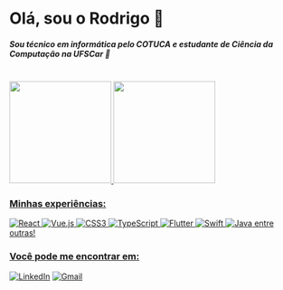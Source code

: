 # Olá, sou o Rodrigo 👋 
##### Sou técnico em informática pelo COTUCA e estudante de Ciência da Computação na UFSCar 💜 
<br>
<div> 
  <a href="https://beacons.ai/giovannaPavani">
  <img height="180em" src="https://github-readme-stats.vercel.app/api?username=digo-smithh&show_icons=true&theme=onedark"/>
  <img height="180em" src="https://github-readme-stats.vercel.app/api/top-langs/?username=digo-smithh&layout=compact&theme=onedark"/>  
</div>

### Minhas experiências:

![React]([https://img.shields.io/badge/angular-%23DD0031.svg?style=for-the-badge&logo=angular&logoColor=white](https://img.shields.io/badge/react-%2320232a.svg?style=for-the-badge&logo=react&logoColor=%2361DAFB))
![Vue.js](https://img.shields.io/badge/vuejs-%2335495e.svg?style=for-the-badge&logo=vuedotjs&logoColor=%234FC08D)
![CSS3](https://img.shields.io/badge/css3-%231572B6.svg?style=for-the-badge&logo=css3&logoColor=white)
![TypeScript](https://img.shields.io/badge/typescript-%23007ACC.svg?style=for-the-badge&logo=typescript&logoColor=white)
![Flutter](https://img.shields.io/badge/Flutter-%2302569B.svg?style=for-the-badge&logo=Flutter&logoColor=white)
![Swift](https://img.shields.io/badge/Swift-FA7343?style=for-the-badge&logo=swift&logoColor=white)
![Java](https://img.shields.io/badge/Java-ED8B00?style=for-the-badge&logo=java&logoColor=white)
entre outras!

### Você pode me encontrar em:
[![LinkedIn](https://img.shields.io/badge/linkedin-%230077B5.svg?style=for-the-badge&logo=linkedin&logoColor=white)](https://www.linkedin.com/in/rodrigo-smith-b02378165/)
[![Gmail](https://img.shields.io/badge/Gmail-D14836?style=for-the-badge&logo=gmail&logoColor=white)](mailto:smithrodrigues08@gmail.com)


